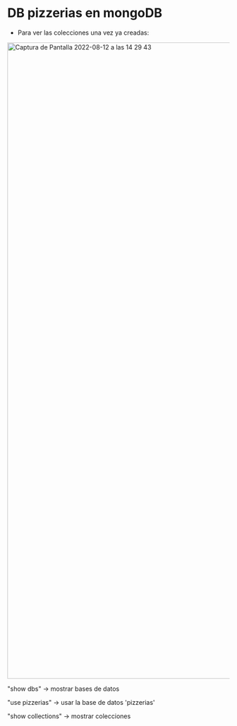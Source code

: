 # DB pizzerias en mongoDB

- Para ver las colecciones una vez ya creadas:

<img width="1440" alt="Captura de Pantalla 2022-08-12 a las 14 29 43" src="https://user-images.githubusercontent.com/107991714/184354320-8927cf8c-3842-46d3-9d3b-25cb63d25ad7.png">


"show dbs" -> mostrar bases de datos

"use pizzerias" -> usar la base de datos 'pizzerias'

"show collections" -> mostrar colecciones

